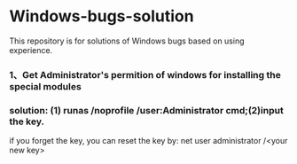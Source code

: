 # Windows-bugs-solution
This repository is for solutions of Windows bugs based on using experience.

### 1、Get Administrator's permition of windows for installing the special modules
### solution: (1)  runas /noprofile /user:Administrator cmd;(2)input the key.
if you forget the key, you can reset the key by: net user administrator /<your new key\>

